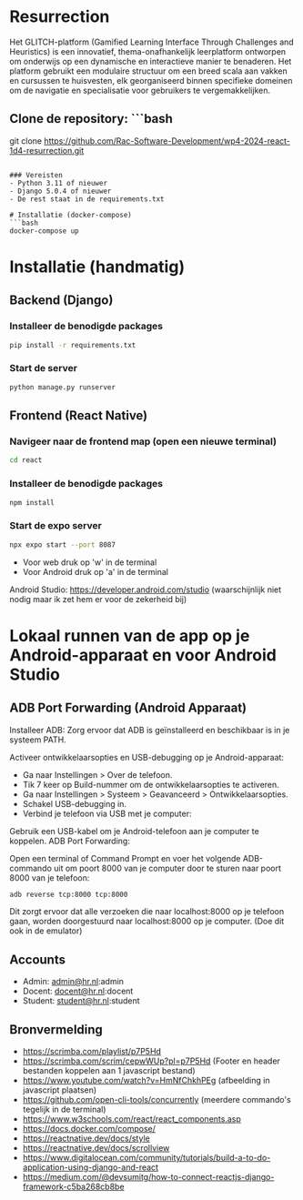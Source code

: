 # Resurrection

Het GLITCH-platform (Gamified Learning Interface Through Challenges and Heuristics) is een innovatief, thema-onafhankelijk leerplatform ontworpen om onderwijs op een dynamische en interactieve manier te benaderen. Het platform gebruikt een modulaire structuur om een breed scala aan vakken en cursussen te huisvesten, elk georganiseerd binnen specifieke domeinen om de navigatie en specialisatie voor gebruikers te vergemakkelijken.


## Clone de repository: ```bash
git clone https://github.com/Rac-Software-Development/wp4-2024-react-1d4-resurrection.git
```

### Vereisten
- Python 3.11 of nieuwer
- Django 5.0.4 of nieuwer
- De rest staat in de requirements.txt

# Installatie (docker-compose)
```bash
docker-compose up
```

# Installatie (handmatig)

## Backend (Django)
### Installeer de benodigde packages
```bash
pip install -r requirements.txt
```
### Start de server
```bash
python manage.py runserver
```

## Frontend (React Native)
### Navigeer naar de frontend map (open een nieuwe terminal)
```bash
cd react
```
### Installeer de benodigde packages
```bash
npm install
```
### Start de expo server
```bash
npx expo start --port 8087
   ```
- Voor web druk op 'w' in de terminal
- Voor Android druk op 'a' in de terminal

Android Studio: https://developer.android.com/studio (waarschijnlijk niet nodig maar ik zet hem er voor de zekerheid bij)

# Lokaal runnen van de app op je Android-apparaat en voor Android Studio

## ADB Port Forwarding (Android Apparaat)
Installeer ADB:
Zorg ervoor dat ADB is geïnstalleerd en beschikbaar is in je systeem PATH.

Activeer ontwikkelaarsopties en USB-debugging op je Android-apparaat:

- Ga naar Instellingen > Over de telefoon.
- Tik 7 keer op Build-nummer om de ontwikkelaarsopties te activeren.
- Ga naar Instellingen > Systeem > Geavanceerd > Ontwikkelaarsopties.
- Schakel USB-debugging in.
- Verbind je telefoon via USB met je computer:

Gebruik een USB-kabel om je Android-telefoon aan je computer te koppelen.
ADB Port Forwarding:

Open een terminal of Command Prompt en voer het volgende ADB-commando uit om poort 8000 van je computer door te sturen naar poort 8000 van je telefoon:

```bash 
adb reverse tcp:8000 tcp:8000
```
Dit zorgt ervoor dat alle verzoeken die naar localhost:8000 op je telefoon gaan, worden doorgestuurd naar localhost:8000 op je computer. (Doe dit ook in de emulator)

## Accounts
- Admin: admin@hr.nl:admin
- Docent: docent@hr.nl:docent
- Student: student@hr.nl:student

## Bronvermelding
- https://scrimba.com/playlist/p7P5Hd
- https://scrimba.com/scrim/cepwWUp?pl=p7P5Hd (Footer en header bestanden koppelen aan 1 javascript bestand)
- https://www.youtube.com/watch?v=HmNfChkhPEg (afbeelding in javascript plaatsen)
- https://github.com/open-cli-tools/concurrently (meerdere commando's tegelijk in de terminal)
- https://www.w3schools.com/react/react_components.asp
- https://docs.docker.com/compose/
- https://reactnative.dev/docs/style
- https://reactnative.dev/docs/scrollview
- https://www.digitalocean.com/community/tutorials/build-a-to-do-application-using-django-and-react
- https://medium.com/@devsumitg/how-to-connect-reactjs-django-framework-c5ba268cb8be
